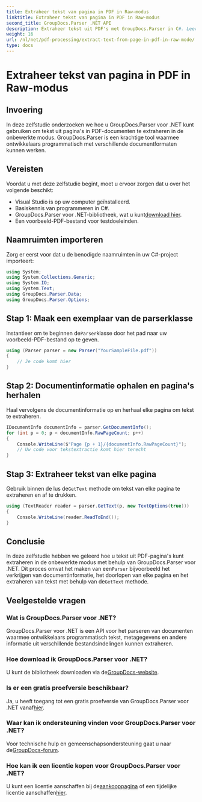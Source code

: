 ```yaml
---
title: Extraheer tekst van pagina in PDF in Raw-modus
linktitle: Extraheer tekst van pagina in PDF in Raw-modus
second_title: GroupDocs.Parser .NET API
description: Extraheer tekst uit PDF's met GroupDocs.Parser in C#. Leer efficiënte PDF-tekstextractie met deze krachtige .NET-bibliotheek.
weight: 16
url: /nl/net/pdf-processing/extract-text-from-page-in-pdf-in-raw-mode/
type: docs
---
```

# Extraheer tekst van pagina in PDF in Raw-modus

## Invoering
In deze zelfstudie onderzoeken we hoe u GroupDocs.Parser voor .NET kunt gebruiken om tekst uit pagina's in PDF-documenten te extraheren in de onbewerkte modus. GroupDocs.Parser is een krachtige tool waarmee ontwikkelaars programmatisch met verschillende documentformaten kunnen werken.
## Vereisten
Voordat u met deze zelfstudie begint, moet u ervoor zorgen dat u over het volgende beschikt:
- Visual Studio is op uw computer geïnstalleerd.
- Basiskennis van programmeren in C#.
- GroupDocs.Parser voor .NET-bibliotheek, wat u kunt[download hier](https://releases.groupdocs.com/parser/net/).
- Een voorbeeld-PDF-bestand voor testdoeleinden.

## Naamruimten importeren
Zorg er eerst voor dat u de benodigde naamruimten in uw C#-project importeert:
```csharp
using System;
using System.Collections.Generic;
using System.IO;
using System.Text;
using GroupDocs.Parser.Data;
using GroupDocs.Parser.Options;
```
## Stap 1: Maak een exemplaar van de parserklasse
 Instantieer om te beginnen de`Parser`klasse door het pad naar uw voorbeeld-PDF-bestand op te geven.
```csharp
using (Parser parser = new Parser("YourSampleFile.pdf"))
{
    // Je code komt hier
}
```
## Stap 2: Documentinformatie ophalen en pagina's herhalen
Haal vervolgens de documentinformatie op en herhaal elke pagina om tekst te extraheren.
```csharp
IDocumentInfo documentInfo = parser.GetDocumentInfo();
for (int p = 0; p < documentInfo.RawPageCount; p++)
{
    Console.WriteLine($"Page {p + 1}/{documentInfo.RawPageCount}");
    // Uw code voor tekstextractie komt hier terecht
}
```
## Stap 3: Extraheer tekst van elke pagina
 Gebruik binnen de lus de`GetText` methode om tekst van elke pagina te extraheren en af te drukken.
```csharp
using (TextReader reader = parser.GetText(p, new TextOptions(true)))
{
    Console.WriteLine(reader.ReadToEnd());
}
```

## Conclusie
 In deze zelfstudie hebben we geleerd hoe u tekst uit PDF-pagina's kunt extraheren in de onbewerkte modus met behulp van GroupDocs.Parser voor .NET. Dit proces omvat het maken van een`Parser` bijvoorbeeld het verkrijgen van documentinformatie, het doorlopen van elke pagina en het extraheren van tekst met behulp van de`GetText` methode.

## Veelgestelde vragen
### Wat is GroupDocs.Parser voor .NET?
GroupDocs.Parser voor .NET is een API voor het parseren van documenten waarmee ontwikkelaars programmatisch tekst, metagegevens en andere informatie uit verschillende bestandsindelingen kunnen extraheren.
### Hoe download ik GroupDocs.Parser voor .NET?
 U kunt de bibliotheek downloaden via de[GroupDocs-website](https://releases.groupdocs.com/parser/net/).
### Is er een gratis proefversie beschikbaar?
 Ja, u heeft toegang tot een gratis proefversie van GroupDocs.Parser voor .NET vanaf[hier](https://releases.groupdocs.com/).
### Waar kan ik ondersteuning vinden voor GroupDocs.Parser voor .NET?
 Voor technische hulp en gemeenschapsondersteuning gaat u naar de[GroupDocs-forum](https://forum.groupdocs.com/c/parser/17).
### Hoe kan ik een licentie kopen voor GroupDocs.Parser voor .NET?
 U kunt een licentie aanschaffen bij de[aankooppagina](https://purchase.groupdocs.com/buy) of een tijdelijke licentie aanschaffen[hier](https://purchase.groupdocs.com/temporary-license/).